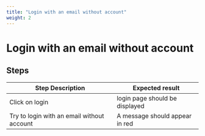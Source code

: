 ```yaml
---
title: "Login with an email without account"
weight: 2
---
```


# Login with an email without account
## Steps
| Step Description | Expected result |
| ----- | ----- |
| Click on login | login page should be displayed |
| Try to login with an email without account | A message should appear in red |
